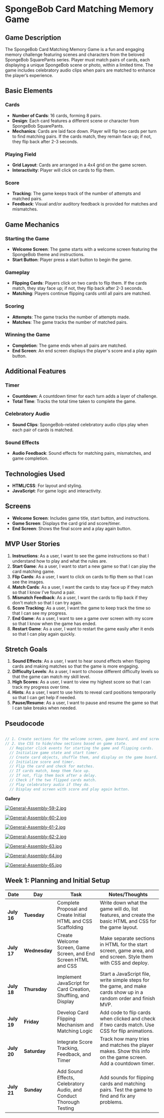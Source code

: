 # SpongeBob Card Matching Memory Game

## Game Description
The SpongeBob Card Matching Memory Game is a fun and engaging memory challenge featuring scenes and characters from the beloved SpongeBob SquarePants series. Player must match pairs of cards, each displaying a unique SpongeBob scene or photo, within a limited time. The game includes celebratory audio clips when pairs are matched to enhance the player’s experience.

## Basic Elements
### Cards
- **Number of Cards**: 16 cards, forming 8 pairs.
- **Design**: Each card features a different scene or character from SpongeBob SquarePants.
- **Mechanics**: Cards are laid face down. Player will flip two cards per turn to find matching pairs. If the cards match, they remain face up; if not, they flip back after 2-3 seconds.

### Playing Field
- **Grid Layout**: Cards are arranged in a 4x4 grid on the game screen.
- **Interactivity**: Player will click on cards to flip them.

### Score
- **Tracking**: The game keeps track of the number of attempts and matched pairs.
- **Feedback**: Visual and/or auditory feedback is provided for matches and mismatches.

## Game Mechanics
### Starting the Game
- **Welcome Screen**: The game starts with a welcome screen featuring the SpongeBob theme and instructions.
- **Start Button**: Player press a start button to begin the game.

### Gameplay
- **Flipping Cards**: Players click on two cards to flip them. If the cards match, they stay face up; if not, they flip back after 2-3 seconds.
- **Matching**: Players continue flipping cards until all pairs are matched.

### Scoring
- **Attempts**: The game tracks the number of attempts made.
- **Matches**: The game tracks the number of matched pairs.

### Winning the Game
- **Completion**: The game ends when all pairs are matched.
- **End Screen**: An end screen displays the player's score and a play again button.

## Additional Features
### Timer
- **Countdown**: A countdown timer for each turn adds a layer of challenge.
- **Total Time**: Tracks the total time taken to complete the game.

### Celebratory Audio
- **Sound Clips**: SpongeBob-related celebratory audio clips play when each pair of cards is matched.

### Sound Effects
- **Audio Feedback**: Sound effects for matching pairs, mismatches, and game completion.

## Technologies Used
- **HTML/CSS**: For layout and styling.
- **JavaScript**: For game logic and interactivity.

## Screens
- **Welcome Screen**: Includes game title, start button, and instructions.
- **Game Screen**: Displays the card grid and score/timer.
- **End Screen**: Shows the final score and a play again button.

## MVP User Stories
1. **Instructions**: As a user, I want to see the game instructions so that I understand how to play and what the rules are.
2. **Start Game**: As a user, I want to start a new game so that I can play the card matching game.
3. **Flip Cards**: As a user, I want to click on cards to flip them so that I can see the images.
4. **Match Cards**: As a user, I want the cards to stay face up if they match so that I know I've found a pair.
5. **Mismatch Feedback**: As a user, I want the cards to flip back if they don't match so that I can try again.
6. **Score Tracking**: As a user, I want the game to keep track the time so that I can see my progress.
7. **End Game**: As a user, I want to see a game over screen with my score so that I know when the game has ended.
8. **Restart Game**: As a user, I want to restart the game easily after it ends so that I can play again quickly.

## Stretch Goals
1. **Sound Effects**: As a user, I want to hear sound effects when flipping cards and making matches so that the game is more engaging.
2. **Difficulty Levels**: As a user, I want to choose different difficulty levels so that the game can match my skill level.
3. **High Scores**: As a user, I want to view my highest score so that I can track my progress over time.
4. **Hints**: As a user, I want to use hints to reveal card positions temporarily so that I can get help if needed.
5. **Pause/Resume**: As a user, I want to pause and resume the game so that I can take breaks when needed.

## Pseudocode
```javascript

// 1. Create sections for the welcome screen, game board, and end screen.
// 2. Use CSS to hide/show sections based on game state.
  // Register click events for starting the game and flipping cards.
  // Initialize game state and start timer.
  // Create card objects, shuffle them, and display on the game board.
  // Initialize score and timer.
  // Flip the card and check for matches.
  // If cards match, keep them face up.
  // If not, flip them back after a delay.
  // Check if the two flipped cards match.
  // Play celebratory audio if they do.
  // Display end screen with score and play again button.
  ```

  **Gallery**

 [![General-Assembly-59-2.jpg](https://i.postimg.cc/x8fmDXCC/General-Assembly-59-2.jpg)](https://postimg.cc/7GRhSYS8)


[![General-Assembly-60-2.jpg](https://i.postimg.cc/VLsVk5tj/General-Assembly-60-2.jpg)](https://postimg.cc/HjK2SYBx)

[![General-Assembly-61-2.jpg](https://i.postimg.cc/TwXkMPG5/General-Assembly-61-2.jpg)](https://postimg.cc/7Cm1Sw5q)

[![General-Assembly-62-2.jpg](https://i.postimg.cc/6qMzvLZC/General-Assembly-62-2.jpg)](https://postimg.cc/fS0x4dBb)

[![General-Assembly-63.jpg](https://i.postimg.cc/XJcsV07H/General-Assembly-63.jpg)](https://postimg.cc/62qr0gZn)

[![General-Assembly-64.jpg](https://i.postimg.cc/GpDM5D01/General-Assembly-64.jpg)](https://postimg.cc/068d6b2t)

[![General-Assembly-65.jpg](https://i.postimg.cc/QNmfwszV/General-Assembly-65.jpg)](https://postimg.cc/23qdBprf)


## Week 1: Planning and Initial Setup

| Date       | Day         | Task                                               | Notes/Thoughts |
|------------|-------------|----------------------------------------------------|----------------|
| **July 16**| **Tuesday** | Complete Proposal and Create Initial HTML and CSS Scaffolding | Write down what the game will do, list features, and create the basic HTML and CSS for the game layout. |
| **July 17**| **Wednesday**| Create Welcome Screen, Game Screen, and End Screen HTML and CSS | Make separate sections in HTML for the start screen, game area, and end screen. Style them with CSS and deploy. |
| **July 18**| **Thursday**| Implement JavaScript for Card Creation, Shuffling, and Display | Start a JavaScript file, write simple steps for the game, and make cards show up in a random order and finish MVP. |
| **July 19**| **Friday**  | Develop Card Flipping Mechanism and Matching Logic | Add code to flip cards when clicked and check if two cards match. Use CSS for flip animations. |
| **July 20**| **Saturday**| Integrate Score Tracking, Feedback, and Timer | Track how many tries and matches the player makes. Show this info on the game screen. Add a countdown timer. |
| **July 21**| **Sunday**  | Add Sound Effects, Celebratory Audio, and Conduct Thorough Testing | Add sounds for flipping cards and matching pairs. Test the game to find and fix any problems. |
 


